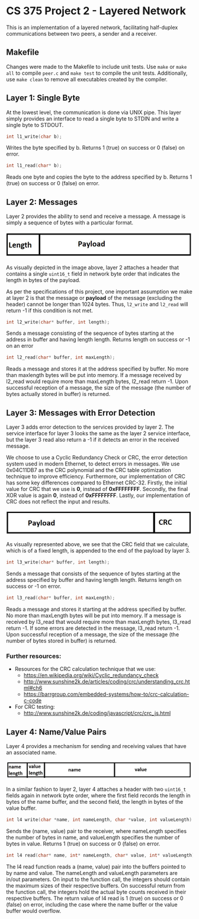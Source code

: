# CS 375 Project 2 - Layered Network
This is an implementation of a layered network, facilitating half-duplex communications between two peers, a sender and a receiver.

## Makefile
Changes were made to the Makefile to include unit tests. Use `make` or `make all` to compile `peer.c` and `make test` to compile the unit tests. Additionally, use `make clean` to remove all executables created by the compiler.

## Layer 1: Single Byte
At the lowest level, the communication is done via UNIX pipe. This layer simply provides an interface to read a single byte to STDIN and write a single byte to STDOUT.

```c
int l1_write(char b);
```
Writes the byte specified by b. Returns 1 (true) on success or 0 (false) on error.

```c
int l1_read(char* b);
```
Reads one byte and copies the byte to the address specified by b. Returns 1 (true) on
success or 0 (false) on error.

## Layer 2: Messages
Layer 2 provides the ability to send and receive a message. A message is simply a sequence of bytes with a particular format.

![l2 visual](images/l2_message.JPG)

As visually depicted in the image above, layer 2 attaches a header that contains a single `uint16_t` field in network byte order that indicates the length in bytes of the payload.

As per the specifications of this project, one important assumption we make at layer 2 is that the message or **payload** of the message (excluding the header) cannot be longer than 1024 bytes. Thus, ```l2_write``` and ```l2_read``` will return -1 if this condition is not met.

```c
int l2_write(char* buffer, int length);
```
Sends a message consisting of the sequence of bytes starting at the address in buffer and having length length. Returns length on success or -1 on an error

```c
int l2_read(char* buffer, int maxLength);
```
Reads a message and stores it at the address specified by buffer. No more than maxlength bytes will be put into memory. If a message received by l2_read would require more than maxLength bytes, l2_read return -1. Upon successful reception of a message, the size of the message (the number of bytes actually stored in buffer) is returned.

## Layer 3: Messages with Error Detection
Layer 3 adds error detection to the services provided by layer 2. The service interface for layer 3 looks the same as the layer 2 service interface, but the layer 3 read also return a -1 if it detects an error in the received message.

We choose to use a Cyclic Redundancy Check or CRC, the error detection system used in modern Ethernet, to detect errors in messages. We use 0x04C11DB7 as the CRC polynomial and the CRC table optimization technique to improve efficiency. Furthermore, our implementation of CRC has some key differences compared to Ethernet CRC-32. Firstly, the initial value for CRC that we use is **0**, instead of **0xFFFFFFFF**. Secondly, the final XOR value is again **0**, instead of **0xFFFFFFFF**. Lastly, our implementation of CRC does not reflect the input and results.

![l3 visual](images/l3_message.JPG)

As visually represented above, we see that the CRC field that we calculate, which is of a fixed length, is appended to the end of the payload by layer 3.

```c
int l3_write(char* buffer, int length);
```
Sends a message that consists of the sequence of bytes starting at the address specified by buffer and having length length. Returns length on success or -1 on error.

```c
int l3_read(char* buffer, int maxLength);
```
Reads a message and stores it starting at the address specified by buffer. No more than maxLength bytes will be put into memory. If a message is received by l3_read that would require more than maxLength bytes, l3_read return -1. If some errors are detected in the message, l3_read return -1. Upon successful reception of a message, the size of the message (the number of bytes stored in buffer) is returned.

### Further resources:
- Resources for the CRC calculation technique that we use:
    - https://en.wikipedia.org/wiki/Cyclic_redundancy_check
    - http://www.sunshine2k.de/articles/coding/crc/understanding_crc.html#ch6
    - https://barrgroup.com/embedded-systems/how-to/crc-calculation-c-code
- For CRC testing:
    - http://www.sunshine2k.de/coding/javascript/crc/crc_js.html

## Layer 4: Name/Value Pairs
Layer 4 provides a mechanism for sending and receiving values that have an associated name.

![l4 visual](images/l4_message.JPG)

In a similar fashion to layer 2, layer 4 attaches a header with two `uint16_t` fields again in network byte order, where the first field records the length in bytes of the name buffer, and the second field, the length in bytes of the value buffer.

```c
int l4 write(char *name, int nameLength, char *value, int valueLength)
```
Sends the (name, value) pair to the receiver, where nameLength specifies the number of bytes in name, and valueLength specifies the number of bytes in value. Returns 1 (true) on success or 0 (false) on error.

```c
int l4 read(char* name, int* nameLength, char* value, int* valueLength)
```
The l4 read function reads a (name, value) pair into the buffers pointed to by name and value. The nameLength and valueLength parameters are in/out parameters. On input to the function call, the integers should contain the maximum sizes of their respective buffers. On successful return from the function call, the integers hold the actual byte counts received in their respective buffers. The return value of l4 read is 1 (true) on success or 0 (false) on error, including the case where the name buffer or the value buffer would overflow.
